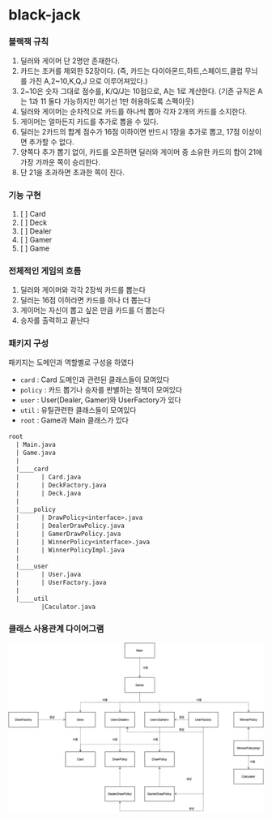 # black-jack

### 블랙잭 규칙
1) 딜러와 게이머 단 2명만 존재한다.
2) 카드는 조커를 제외한 52장이다. (즉, 카드는 다이아몬드,하트,스페이드,클럽 무늬를 가진 A,2~10,K,Q,J 으로 이루어져있다.)
3) 2~10은 숫자 그대로 점수를, K/Q/J는 10점으로, A는 1로 계산한다. (기존 규칙은 A는 1과 11 둘다 가능하지만 여기선 1만 허용하도록 스펙아웃)
4) 딜러와 게이머는 순차적으로 카드를 하나씩 뽑아 각자 2개의 카드를 소지한다.
5) 게이머는 얼마든지 카드를 추가로 뽑을 수 있다.
6) 딜러는 2카드의 합계 점수가 16점 이하이면 반드시 1장을 추가로 뽑고, 17점 이상이면 추가할 수 없다.
7) 양쪽다 추가 뽑기 없이, 카드를 오픈하면 딜러와 게이머 중 소유한 카드의 합이 21에 가장 가까운 쪽이 승리한다.
8) 단 21을 초과하면 초과한 쪽이 진다.


### 기능 구현
1) [ ] Card
2) [ ] Deck
3) [ ] Dealer
4) [ ] Gamer
5) [ ] Game

### 전체적인 게임의 흐름
1. 딜러와 게이머와 각각 2장씩 카드를 뽑는다
2. 딜러는 16점 이하라면 카드를 하나 더 뽑는다
3. 게이머는 자신이 뽑고 싶은 만큼 카드를 더 뽑는다
4. 승자를 출력하고 끝난다

### 패키지 구성
패키지는 도메인과 역할별로 구성을 하였다
- `card` : Card 도메인과 관련된 클래스들이 모여있다
- `policy` : 카드 뽑기나 승자를 판별하는 정책이 모여있다
- `user` : User(Dealer, Gamer)와 UserFactory가 있다
- `util` : 유틸관련한 클래스들이 모여있다
- `root` : Game과 Main 클래스가 있다
```
root
  | Main.java
  | Game.java
  |
  |____card
  |      | Card.java
  |      | DeckFactory.java
  |      | Deck.java
  |
  |____policy
  |      | DrawPolicy<interface>.java
  |      | DealerDrawPolicy.java
  |      | GamerDrawPolicy.java
  |      | WinnerPolicy<interface>.java
  |      | WinnerPolicyImpl.java
  | 
  |____user
  |      | User.java
  |      | UserFactory.java
  |       
  |____util
         |Caculator.java
```

### 클래스 사용관계 다이어그램  

![black-jack](./img/black-jack.png)